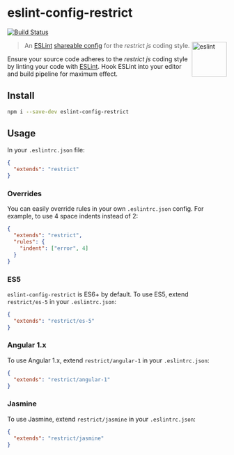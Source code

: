 # eslint-config-restrict

[![Build Status](https://travis-ci.org/thiagogarbazza/eslint-config-restrict.svg?branch=0.1.0)](https://travis-ci.org/thiagogarbazza/eslint-config-restrict)


[<img src="http://eslint.org/img/logo.svg" width="80" align="right" alt="eslint">](http://eslint.org)

> An [ESLint] [shareable config] for the _restrict js_ coding style.

Ensure your source code adheres to the _restrict js_ coding style by linting
your code with [ESLint]. Hook ESLint into your editor and build pipeline for
maximum effect.

## Install
```sh
npm i --save-dev eslint-config-restrict
```

## Usage
In your `.eslintrc.json` file:
```json
{
  "extends": "restrict"
}
```

### Overrides
You can easily override rules in your own `.eslintrc.json` config. For example,
to use 4 space indents instead of 2:
```json
{
  "extends": "restrict",
  "rules": {
    "indent": ["error", 4]
  }
}
```

### ES5
`eslint-config-restrict` is ES6+ by default. To use ES5, extend `restrict/es-5`
in your `.eslintrc.json`:
```json
{
  "extends": "restrict/es-5"
}
```

### Angular 1.x
To use Angular 1.x, extend `restrict/angular-1` in your `.eslintrc.json`:

```json
{
  "extends": "restrict/angular-1"
}
```

### Jasmine
To use Jasmine, extend `restrict/jasmine` in your `.eslintrc.json`:
```json
{
  "extends": "restrict/jasmine"
}
```

[ESLint]: http://eslint.org/
[ESLint rules]: http://eslint.org/docs/rules/
[shareable config]: http://eslint.org/docs/developer-guide/shareable-configs.html
[awesome-eslint]: https://github.com/dustinspecker/awesome-eslint
